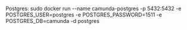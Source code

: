 Postgres: sudo docker run --name camunda-postgres -p 5432:5432 -e POSTGRES_USER=postgres -e POSTGRES_PASSWORD=1511 -e POSTGRES_DB=camunda -d postgres
